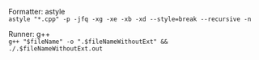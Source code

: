 Formatter: astyle <br>
`
astyle "*.cpp" -p -jfq -xg -xe -xb -xd --style=break --recursive -n
`

Runner: g++ <br>
`
g++ "$fileName" -o ".$fileNameWithoutExt" && ./.$fileNameWithoutExt.out
`
